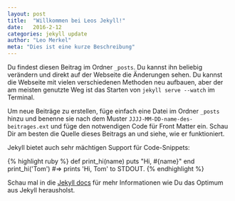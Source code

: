 ```yaml
---
layout: post
title:  "Willkommen bei Leos Jekyll!"
date:   2016-2-12
categories: jekyll update
author: "Leo Merkel"
meta: "Dies ist eine kurze Beschreibung"
---
```

Du findest diesen Beitrag im Ordner `_posts`. Du kannst ihn beliebig verändern und direkt auf der Webseite die Änderungen sehen. Du kannst die Webseite mit vielen verschiedenen Methoden neu aufbauen, aber der am meisten genutzte Weg ist das Starten von `jekyll serve --watch` im Terminal.

Um neue Beiträge zu erstellen, füge einfach eine Datei im Ordner `_posts` hinzu und benenne sie nach dem Muster `JJJJ-MM-DD-name-des-beitrages.ext` und füge den notwendigen Code für Front Matter ein. Schau Dir am besten die Quelle dieses Beitrags an und siehe, wie er funktioniert.

Jekyll bietet auch sehr mächtigen Support für Code-Snippets:

{% highlight ruby %}
def print_hi(name)
  puts "Hi, #{name}"
end
print_hi('Tom')
#=> prints 'Hi, Tom' to STDOUT.
{% endhighlight %}

Schau mal in die [Jekyll docs][jekyll] für mehr Informationen wie Du das Optimum aus Jekyll herausholst.

[jekyll]:      http://jekyllrb.com
[jekyll-gh]:   https://github.com/jekyll/jekyll
[jekyll-help]: https://github.com/jekyll/jekyll-help
